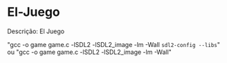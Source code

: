 # El-Juego
Descrição: El Juego

"gcc -o game game.c -lSDL2 -lSDL2_image -lm -Wall `sdl2-config --libs`"
ou
"gcc -o game game.c -lSDL2 -lSDL2_image -lm -Wall"
